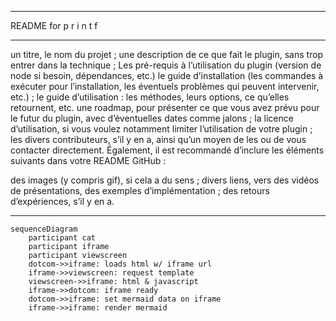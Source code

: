 ____________________________________________________________________________
README
    for
p r i n t f
____________________________________________________________________________



un titre, le nom du projet ;
une description de ce que fait le plugin, sans trop entrer dans la technique ;
Les pré-requis à l’utilisation du plugin (version de node si besoin, dépendances, etc.)
le guide d’installation (les commandes à exécuter pour l’installation, les éventuels problèmes qui peuvent intervenir, etc.) ;
le guide d’utilisation : les méthodes, leurs options, ce qu’elles retournent, etc.
une roadmap, pour présenter ce que vous avez prévu pour le futur du plugin, avec d’éventuelles dates comme jalons ;
la licence d’utilisation, si vous voulez notamment limiter l’utilisation de votre plugin ;
les divers contributeurs, s’il y en a, ainsi qu’un moyen de les ou de vous contacter directement.
Également, il est recommandé d’inclure les éléments suivants dans votre README GitHub :

des images (y compris gif), si cela a du sens ;
divers liens, vers des vidéos de présentations, des exemples d’implémentation ;
des retours d’expériences, s’il y en a.







---------------------------------------------------------------------------------

```mermaid
sequenceDiagram
    participant cat
    participant iframe
    participant viewscreen
    dotcom->>iframe: loads html w/ iframe url
    iframe->>viewscreen: request template
    viewscreen->>iframe: html & javascript
    iframe->>dotcom: iframe ready
    dotcom->>iframe: set mermaid data on iframe
    iframe->>iframe: render mermaid
```

